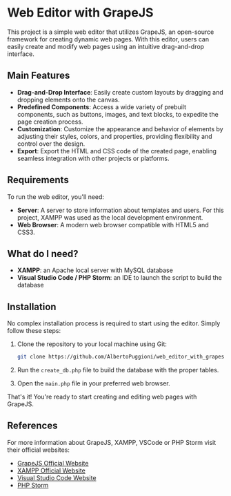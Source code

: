# Web Editor with GrapeJS


This project is a simple web editor that utilizes GrapeJS, an open-source framework for creating dynamic web pages. With this editor, users can easily create and modify web pages using an intuitive drag-and-drop interface.

## Main Features

- **Drag-and-Drop Interface**: Easily create custom layouts by dragging and dropping elements onto the canvas.
- **Predefined Components**: Access a wide variety of prebuilt components, such as buttons, images, and text blocks, to expedite the page creation process.
- **Customization**: Customize the appearance and behavior of elements by adjusting their styles, colors, and properties, providing flexibility and control over the design.
- **Export**: Export the HTML and CSS code of the created page, enabling seamless integration with other projects or platforms.

## Requirements

To run the web editor, you'll need:

- **Server**: A server to store information about templates and users. For this project, XAMPP was used as the local development environment.
- **Web Browser**: A modern web browser compatible with HTML5 and CSS3.


## What do I need?

- **XAMPP**: an Apache local server with MySQL database
- **Visual Studio Code / PHP Storm**: an IDE to launch the script to build the database


## Installation

No complex installation process is required to start using the editor. Simply follow these steps:

1. Clone the repository to your local machine using Git:

    ```bash
    git clone https://github.com/AlbertoPuggioni/web_editor_with_grapesjs.git
    ```
2. Run the `create_db.php` file to build the database with the proper tables.
   
3. Open the `main.php` file in your preferred web browser.

That's it! You're ready to start creating and editing web pages with GrapeJS.

## References

For more information about GrapeJS, XAMPP, VSCode or PHP Storm visit their official websites:

- [GrapeJS Official Website](https://grapesjs.com/)
- [XAMPP Official Website](https://www.apachefriends.org/it/index.html)
- [Visual Studio Code Website](https://code.visualstudio.com/)
- [PHP Storm](https://www.jetbrains.com/phpstorm/)
